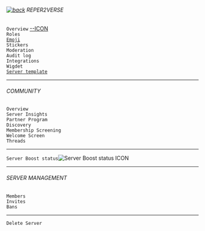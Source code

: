 ###### [![back](https://cdn.discordapp.com/emojis/887168885747511396?size=16)](https://reper2.github.io/Downloadable-Files/discord/guilds) REPER2VERSE

`Overview` [--ICON](https://cdn.discordapp.com/icons/771861170256085023/c6e18289481896794fb9c7ef70427045.png?size=4096)  
`Roles`  
[`Emoji`](https://reper2.github.io/Downloadable-Files/md/discord/guilds/771861170256085023/emoji)  
`Stickers`  
`Moderation`  
`Audit log`  
`Integrations`  
`Wigdet`  
[`Server template`](https://reper2.github.io/Downloadable-Files/discord/guilds/771861170256085023/server-template)

---  
###### COMMUNITY  
`Overview`  
`Server Insights`  
`Partner Program`  
`Discovery`  
`Membership Screening`  
`Welcome Screen`  
`Threads`

---  
`Server Boost status`![Server Boost status ICON](https://cdn.discordapp.com/emojis/887264800147640320.png?size=16)

---  
###### SERVER MANAGEMENT  
`Members`  
`Invites`  
`Bans`

---  
`Delete Server`  
